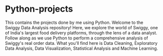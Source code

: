 # Python-projects
This contains the projects done by me using Python.
Welcome to the Swiggy Data Analysis repository! Here, we explore the world of Swiggy, one of India's largest food delivery platforms, through the lens of a data analyst. Follow along as we use Python to perform a comprehensive analysis of Swiggy's real order data.
What you'll find here is Data Cleaning, Exploratory Data Analysis, Data Visualization, Statistical Analysis and Machine Learning. 
